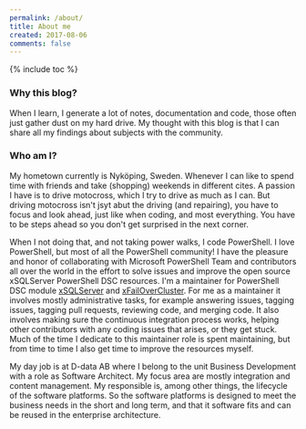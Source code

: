```yaml
---
permalink: /about/
title: About me
created: 2017-08-06
comments: false
---
```


{% include toc %}

### Why this blog?

When I learn, I generate a lot of notes, documentation and code, those often
just gather dust on my hard drive. My thought with this blog is that I can share
all my findings about subjects with the community.


### Who am I?

My hometown currently is Nyköping, Sweden. Whenever I can like to spend time
with friends and take (shopping) weekends in different cites. A passion I have is
to drive motocross, which I try to drive as much as I can. But driving motocross
isn't jsyt abut the driving (and repairing), you have to focus and look ahead,
just like when coding, and most everything. You have to be steps ahead so you
don't get surprised in the next corner.

When I not doing that, and not taking power walks, I code PowerShell.
I love PowerShell, but most of all the PowerShell community! I have the pleasure
and honor of collaborating with Microsoft PowerShell Team and contributors all
over the world in the effort to solve issues and improve the open source
xSQLServer PowerShell DSC resources.
I'm a maintainer for PowerShell DSC module
[xSQLServer](https://github.com/PowerShell/xSQLServer) and
[xFailOverCluster](https://github.com/PowerShell/xFailOverCluster).
For me as a maintainer it involves mostly administrative tasks, for example
answering issues, tagging issues, tagging pull requests, reviewing code, and
merging code. It also involves making sure the continuous integration process
works, helping other contributors with any coding issues that arises, or they
get stuck.
Much of the time I dedicate to this maintainer role is spent maintaining, but
from time to time I also get time to improve the resources myself.

My day job is at D-data AB where I belong to the unit Business Development with
a role as Software Architect.
My focus area are mostly integration and content management. My responsible is,
among other things, the lifecycle of the software platforms. So the software
platforms is designed to meet the business needs in the short and long term, and
that it software fits and can be reused in the enterprise architecture.
